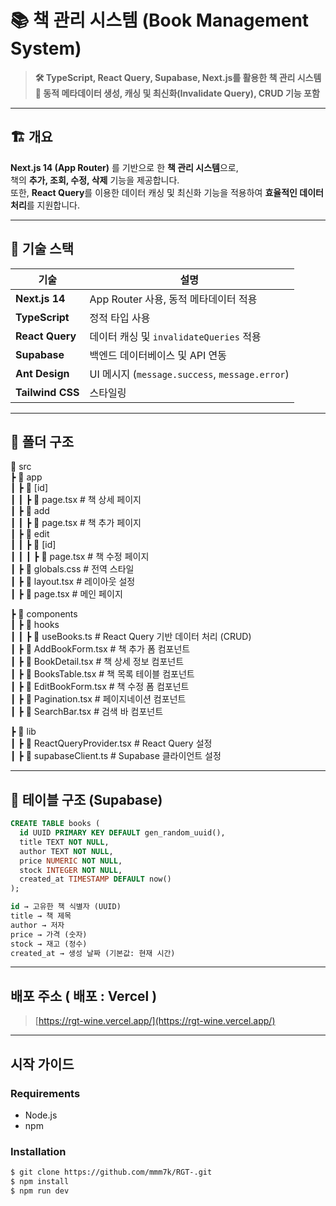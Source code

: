 # 📚 책 관리 시스템 (Book Management System)

> **🛠️ TypeScript, React Query, Supabase, Next.js를 활용한 책 관리 시스템**  
> **📌 동적 메타데이터 생성, 캐싱 및 최신화(Invalidate Query), CRUD 기능 포함**

---

## 🏗️ 개요

**Next.js 14 (App Router)** 를 기반으로 한 **책 관리 시스템**으로,  
책의 **추가, 조회, 수정, 삭제** 기능을 제공합니다.  
또한, **React Query**를 이용한 데이터 캐싱 및 최신화 기능을 적용하여 **효율적인 데이터 처리**를 지원합니다.

---

## 🚀 기술 스택

| 기술             | 설명                                           |
| ---------------- | ---------------------------------------------- |
| **Next.js 14**   | App Router 사용, 동적 메타데이터 적용          |
| **TypeScript**   | 정적 타입 사용                                 |
| **React Query**  | 데이터 캐싱 및 `invalidateQueries` 적용        |
| **Supabase**     | 백엔드 데이터베이스 및 API 연동                |
| **Ant Design**   | UI 메시지 (`message.success`, `message.error`) |
| **Tailwind CSS** | 스타일링                                       |

---

## 📂 폴더 구조

📂 src  
┣ 📂 app  
┃ ┣ 📂 [id]  
┃ ┃ ┣ 📜 page.tsx # 책 상세 페이지  
┃ ┣ 📂 add  
┃ ┃ ┣ 📜 page.tsx # 책 추가 페이지  
┃ ┣ 📂 edit  
┃ ┃ ┣ 📂 [id]  
┃ ┃ ┃ ┣ 📜 page.tsx # 책 수정 페이지  
┃ ┣ 📜 globals.css # 전역 스타일  
┃ ┣ 📜 layout.tsx # 레이아웃 설정  
┃ ┣ 📜 page.tsx # 메인 페이지

┣ 📂 components  
┃ ┣ 📂 hooks  
┃ ┃ ┣ 📜 useBooks.ts # React Query 기반 데이터 처리 (CRUD)  
┃ ┣ 📜 AddBookForm.tsx # 책 추가 폼 컴포넌트  
┃ ┣ 📜 BookDetail.tsx # 책 상세 정보 컴포넌트  
┃ ┣ 📜 BooksTable.tsx # 책 목록 테이블 컴포넌트  
┃ ┣ 📜 EditBookForm.tsx # 책 수정 폼 컴포넌트  
┃ ┣ 📜 Pagination.tsx # 페이지네이션 컴포넌트  
┃ ┣ 📜 SearchBar.tsx # 검색 바 컴포넌트

┣ 📂 lib  
┃ ┣ 📜 ReactQueryProvider.tsx # React Query 설정  
┃ ┣ 📜 supabaseClient.ts # Supabase 클라이언트 설정  


---

## 📑 테이블 구조 (Supabase)

```sql
CREATE TABLE books (
  id UUID PRIMARY KEY DEFAULT gen_random_uuid(),
  title TEXT NOT NULL,
  author TEXT NOT NULL,
  price NUMERIC NOT NULL,
  stock INTEGER NOT NULL,
  created_at TIMESTAMP DEFAULT now()
);

id → 고유한 책 식별자 (UUID)
title → 책 제목
author → 저자
price → 가격 (숫자)
stock → 재고 (정수)
created_at → 생성 날짜 (기본값: 현재 시간)
```

---

## 배포 주소 ( 배포 : Vercel )

> [https://rgt-wine.vercel.app/](https://rgt-wine.vercel.app/)

---

## 시작 가이드

### Requirements

- Node.js
- npm

### Installation

```bash
$ git clone https://github.com/mmm7k/RGT-.git
$ npm install
$ npm run dev

```
